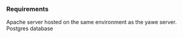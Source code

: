 ### Requirements
Apache server hosted on the same environment as the yawe server.
Postgres database
